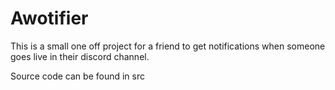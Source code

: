 # Awotifier

This is a small one off project for a friend to get notifications when someone goes live in their discord channel. 

Source code can be found in src  

